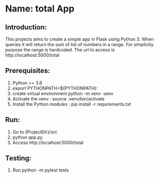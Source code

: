 # Name: total App

## Introduction:

This projects aims to create a simple app in Flask using Python 3. When queries it will return the sum of list of numbers in a range. For simplicity purpose the range is hardcoded. The url to access is http://localhost:5000/total

## Prerequisites:

1. Python >= 3.6
2. export PYTHONPATH=${PYTHONPATH}:<projectrootdir>
3. create virtual environment python -m venv  .venv
4. Activate the venv : source .venv/bin/activate
5. Install the Python modules : pip install -r requirements.txt
  
## Run:
1. Go to {ProjectDir}/src 
2. python app.py
3. Access http://localhost:5000/total

## Testing:
1. Run python -m pytest tests
